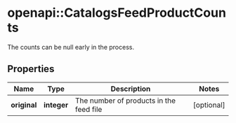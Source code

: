 # openapi::CatalogsFeedProductCounts

The counts can be null early in the process.

## Properties
Name | Type | Description | Notes
------------ | ------------- | ------------- | -------------
**original** | **integer** | The number of products in the feed file | [optional] 



